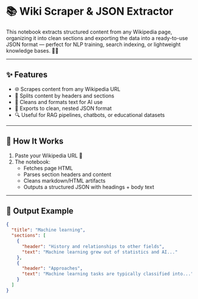 # 📚 Wiki Scraper & JSON Extractor

This notebook extracts structured content from any Wikipedia page, organizing it into clean sections and exporting the data into a ready-to-use JSON format — perfect for NLP training, search indexing, or lightweight knowledge bases. 🧠📄

---

## ✨ Features

- 🌐 Scrapes content from any Wikipedia URL
- 🧱 Splits content by headers and sections
- 🧼 Cleans and formats text for AI use
- 💾 Exports to clean, nested JSON format
- 🔍 Useful for RAG pipelines, chatbots, or educational datasets

---

## 🔧 How It Works

1. Paste your Wikipedia URL 🔗
2. The notebook:
   - Fetches page HTML
   - Parses section headers and content
   - Cleans markdown/HTML artifacts
   - Outputs a structured JSON with headings + body text

---

## 📂 Output Example

```json
{
  "title": "Machine learning",
  "sections": [
    {
      "header": "History and relationships to other fields",
      "text": "Machine learning grew out of statistics and AI..."
    },
    {
      "header": "Approaches",
      "text": "Machine learning tasks are typically classified into..."
    }
  ]
}
